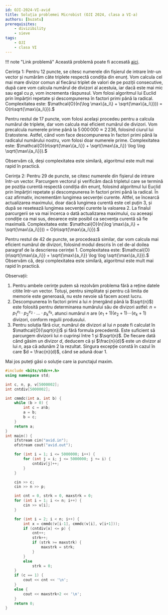 ```yaml
---
id: OJI-2024-VI-avid
title: Soluția problemei Microbist (OJI 2024, clasa a VI-a)
authors: [buzatu]
prerequisites:
    - divizibility
    - sieve
tags:
    - OJI
    - clasa VI
---
```


!!! note "Link problemă"
Această problemă poate fi accesată [aici](https://kilonova.ro/problems/2514/).

Cerința 1: Pentru 12 puncte, se citesc numerele din fișierul de intrare într-un
vector și numărăm câte triplete respectă condiția din enunț. Vom calcula cel mai
mare divizor comun al fiecărui triplet de valori de pe poziții consecutive, după
care vom calcula numărul de divizori al acestuia, iar dacă este mai mic sau egal
cu $p$, vom incrementa răspunsul. Vom folosi algoritmul lui Euclid prin
împărțiri repetate și descompunerea în factori primi până la radical.
Complexitatea este: $\mathcal{O}(n(\log \max\{a_i\} + \sqrt{\max\{a_i\}})) =
O(n\sqrt{\max\{a_i\}}).$

Pentru restul de 17 puncte, vom folosi același procedeu pentru a calcula numărul
de triplete, dar vom calcula mai eficient numărul de divizori. Vom precalcula
numerele prime până la $5\,000\,000 \approx 2\,236$, folosind ciurul lui
Eratostene. Astfel, când vom face descompunerea în factori primi până la
radicalul numărului nostru, vom folosi doar numerele prime. Complexitatea este:
$\mathcal{O}(n\sqrt{\max\{a_i\}} + \sqrt{\max\{a_i\}} \log \log
\sqrt{\max\{a_i\}}).$

Observăm că, deși complexitatea este similară, algoritmul este mult mai rapid în
practică.

Cerința 2: Pentru 29 de puncte, se citesc numerele din fișierul de intrare
într-un vector. Parcurgem vectorul și verificăm dacă tripletul care se termină
pe poziția curentă respectă condiția din enunț, folosind algoritmul lui Euclid
prin împărțiri repetate și descompunerea în factori primi până la radical. În
caz afirmativ, incrementăm lungimea secvenței curente. Altfel, se încearcă
actualizarea maximului, doar dacă lungimea curentă este cel puțin 3, și după se
resetează lungimea secvenței curente la valoarea 2. La finalul parcurgerii se va
mai încerca o dată actualizarea maximului, cu aceeași condiție ca mai sus,
deoarece este posibil ca secvența curentă să fie maximală. Complexitatea este:
$\mathcal{O}(n(\log \max\{a_i\} + \sqrt{\max\{a_i\}})) =
O(n\sqrt{\max\{a_i\}}).$

Pentru restul de 42 de puncte, se procedează similar, dar vom calcula mai
eficient numărul de divizori, folosind modul descris în cel de-al doilea
paragraf de la descrierea cerinței 1. Complexitatea este:
$\mathcal{O}(n\sqrt{\max\{a_i\}} + \sqrt{\max\{a_i\}} \log \log
\sqrt{\max\{a_i\}}).$ Observăm că, deși complexitatea este similară, algoritmul
este mult mai rapid în practică.

Observații:

1. Pentru ambele cerințe putem să rezolvăm problema fără a reține datele citite
   într-un vector. Totuși, pentru simplitate și pentru că limita de memorie este
   generoasă, nu este nevoie să facem acest lucru.
2. Descompunerea în factori primi a lui $n$ (mergând până la $\sqrt{n}$) este
   folosită pentru determinarea numărului său de divizori astfel: $n = p_1^{e_1}
   \cdot p_2^{e_2} \cdot \ldots \cdot p_k^{e_k},$ atunci numărul $n$ are $(e_1 +
   1)(e_2 + 1) \cdots (e_k + 1)$ divizori, conform regulii produsului.
3. Pentru soluția fără ciur, numărul de divizori al lui $n$ poate fi calculat în
   $\mathcal{O}(\sqrt{n})$ și fără formula precedentă. Este suficient să
   parcurgem divizorii lui $n$ cuprinși între 1 și $\sqrt{n}$. De fiecare dată
   când găsim un divizor $d$, deducem că și $\frac{n}{d}$ este un divizor al lui
   $n$, așa că adunăm 2 la rezultat. Singura excepție constă în cazul în care $d
   = \frac{n}{d}$, când se adună doar 1.

Mai jos puteți găsi o soluție care ia punctajul maxim.

```cpp
#include <bits/stdc++.h>
using namespace std;

int c, n, p, v[5000002];
int cntdiv[5000002];

int cmmdc(int a, int b) {
    while (b > 0) {
        int c = a%b;
        a = b;
        b = c;
    }
    return a;
}
int main() {
    ifstream cin("avid.in");
    ofstream cout("avid.out");

    for (int i = 1; i <= 5000000; i++) {
        for (int j = i; j <= 5000000; j += i) {
            cntdiv[j]++;
        }
    }

    cin >> c;
    cin >> n >> p;

    int cnt = 0, strk = 0, maxstrk = 0;
    for (int i = 1; i <= n; i++) {
        cin >> v[i];
    }

    for (int i = 2; i < n; i++) {
        int x = cmmdc(v[i-1], cmmdc(v[i], v[i+1]));
        if (cntdiv[x] <= p) {
            cnt++;
            strk++;
            if (strk >= maxstrk) {
                maxstrk = strk;
            }
        }
        else
            strk = 0;
    }
    if (c == 1) {
        cout << cnt << '\n';
    }
    else {
        cout << maxstrk+2 << '\n';
    }
    return 0;
}
```
